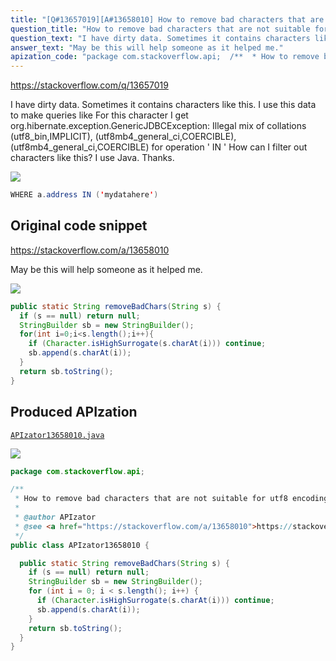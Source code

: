 ```yaml
---
title: "[Q#13657019][A#13658010] How to remove bad characters that are not suitable for utf8 encoding in MySQL?"
question_title: "How to remove bad characters that are not suitable for utf8 encoding in MySQL?"
question_text: "I have dirty data. Sometimes it contains characters like this. I use this data to make queries like For this character I get org.hibernate.exception.GenericJDBCException: Illegal mix of collations (utf8_bin,IMPLICIT), (utf8mb4_general_ci,COERCIBLE), (utf8mb4_general_ci,COERCIBLE) for operation ' IN ' How can I filter out characters like this? I use Java. Thanks."
answer_text: "May be this will help someone as it helped me."
apization_code: "package com.stackoverflow.api;  /**  * How to remove bad characters that are not suitable for utf8 encoding in MySQL?  *  * @author APIzator  * @see <a href=\"https://stackoverflow.com/a/13658010\">https://stackoverflow.com/a/13658010</a>  */ public class APIzator13658010 {    public static String removeBadChars(String s) {     if (s == null) return null;     StringBuilder sb = new StringBuilder();     for (int i = 0; i < s.length(); i++) {       if (Character.isHighSurrogate(s.charAt(i))) continue;       sb.append(s.charAt(i));     }     return sb.toString();   } }"
---
```


https://stackoverflow.com/q/13657019

I have dirty data. Sometimes it contains characters like this. I use this data to make queries like
For this character I get
org.hibernate.exception.GenericJDBCException: Illegal mix of collations (utf8_bin,IMPLICIT), (utf8mb4_general_ci,COERCIBLE), (utf8mb4_general_ci,COERCIBLE) for operation &#x27; IN &#x27;
How can I filter out characters like this? I use Java.
Thanks.


<div class="code-logo"><img src="/stackoverflow.png" /></div>

```java
WHERE a.address IN ('mydatahere')
```


## Original code snippet

https://stackoverflow.com/a/13658010

May be this will help someone as it helped me.

<div class="code-logo"><img src="/stackoverflow.png" /></div>

```java
public static String removeBadChars(String s) {
  if (s == null) return null;
  StringBuilder sb = new StringBuilder();
  for(int i=0;i<s.length();i++){ 
    if (Character.isHighSurrogate(s.charAt(i))) continue;
    sb.append(s.charAt(i));
  }
  return sb.toString();
}
```

## Produced APIzation

[`APIzator13658010.java`](https://github.com/pasqualesalza/apization/raw/main/data/search/APIzator13658010.java)

<div class="code-logo"><img src="/apizator.png" /></div>

```java
package com.stackoverflow.api;

/**
 * How to remove bad characters that are not suitable for utf8 encoding in MySQL?
 *
 * @author APIzator
 * @see <a href="https://stackoverflow.com/a/13658010">https://stackoverflow.com/a/13658010</a>
 */
public class APIzator13658010 {

  public static String removeBadChars(String s) {
    if (s == null) return null;
    StringBuilder sb = new StringBuilder();
    for (int i = 0; i < s.length(); i++) {
      if (Character.isHighSurrogate(s.charAt(i))) continue;
      sb.append(s.charAt(i));
    }
    return sb.toString();
  }
}

```